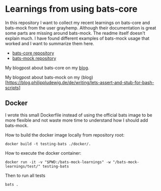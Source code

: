 # Learnings from using bats-core

In this repository I want to collect my recent learnings on bats-core and bats-mock from the user grayhemp. Although their documentation is great some parts are missing around bats-mock. The readme itself doesn't explain much. I have found different examples of bats-mock usage that worked and I want to summarize them here. 

* [bats-core repository](https://github.com/bats-core/bats-core/tree/master)
* [bats-mock repository](https://github.com/grayhemp/bats-mock)

My blogpost about bats-core on my [blog](https://blog.philippludewig.de/de/writing/lets-test-bash-scripts).

My blogpost about bats-mock on my (blog)[https://blog.philippludewig.de/de/writing/lets-assert-and-stub-for-bash-scripts]

## Docker 

I wrote this small Dockerfile instead of using the official bats image to be more flexible and not waste more time to understand how I should add bats-mock. 

How to build the docker image locally from repository root:

```shell
docker build -t testing-bats ./docker/.
```

How to execute the docker container:

```shell
docker run -it -v "$PWD:/bats-mock-learnings" -w "/bats-mock-learnings/test/" testing-bats
```

Then to run all tests

```shell
bats .
```